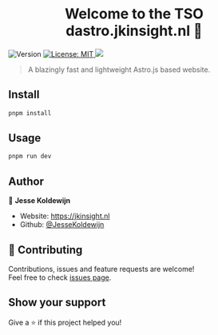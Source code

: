 <h1 align="center">Welcome to the TSO dastro.jkinsight.nl 👋</h1>
<p>
  <img alt="Version" src="https://img.shields.io/badge/version-0.0.1-blue.svg?cacheSeconds=2592000" />
  <a href="https://raw.githubusercontent.com/JesseKoldewijn/dastro.jkinsight.nl/main/LICENCE" target="_blank">
    <img alt="License: MIT" src="https://img.shields.io/badge/License-MIT-yellow.svg" />
  </a>
  <a href="https://github.com/JesseKoldewijn/dastro.jkinsight.nl/actions/workflows/workspace-ci.yml">
    <img src="https://github.com/JesseKoldewijn/dastro.jkinsight.nl/actions/workflows/workspace-ci.yml/badge.svg?branch=main"/>
  </a>
</p>

> A blazingly fast and lightweight Astro.js based website.

## Install

```sh
pnpm install
```

## Usage

```sh
pnpm run dev
```

## Author

👤 **Jesse Koldewijn**

- Website: https://jkinsight.nl
- Github: [@JesseKoldewijn](https://github.com/JesseKoldewijn)

## 🤝 Contributing

Contributions, issues and feature requests are welcome!<br />Feel free to check [issues page](https://github.com/JesseKoldewijn/dastro.jkinsight.nl/issues).

## Show your support

Give a ⭐️ if this project helped you!
